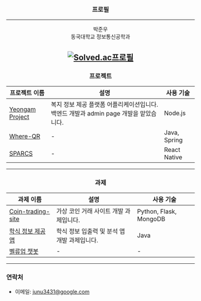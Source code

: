 <div align="center">

### 프로필

---
박준우<br>
동국대학교 정보통신공학과

[![Solved.ac프로필](http://mazassumnida.wtf/api/v2/generate_badge?boj=tigerwuy)](https://solved.ac/tigerwuy)
---

### 프로젝트
| 프로젝트 이름      | 설명                                         | 사용 기술                          |
|------------------|--------------------------------------------|----------------------------------|
| [Yeongam Project](https://github.com/orgs/Team-NARU/repositories) | 복지 정보 제공 플랫폼 어플리케이션입니다. 백엔드 개발과 admin page 개발을 맡았습니다. | Node.js       |
| [Where-QR](https://github.com/orgs/baek-park/repositories)    | -                                          | Java, Spring                     |
| [SPARCS](https://github.com/SPARCS-Service-Hackathon-2024)    | -                                          | React Native                     |

---

### 과제
| 과제 이름                    | 설명                               | 사용 기술           |
|----------------------------|----------------------------------|-------------------|
| [Coin-trading-site](https://github.com/Joonw00/Software-Engineering) | 가상 코인 거래 사이트 개발 과제입니다.   | Python, Flask, MongoDB    |
| [학식 정보 제공 앱](https://github.com/Joonw00/MobileSoft)          | 학식 정보 입출력 및 분석 앱 개발 과제입니다. | Java              |
| [벨류업 챗봇](https://github.com/Joonw00/Value_Up_Chatbot)          | -                                  | -                 |

---

</div>


### 연락처
- 이메일: junu3431@google.com
